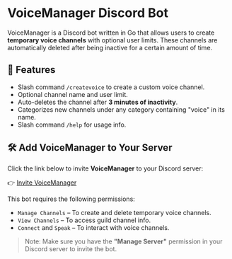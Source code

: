 # VoiceManager Discord Bot

VoiceManager is a Discord bot written in Go that allows users to create **temporary voice channels** with optional user limits. These channels are automatically deleted after being inactive for a certain amount of time.

## 🚀 Features

- Slash command `/createvoice` to create a custom voice channel.
- Optional channel name and user limit.
- Auto-deletes the channel after **3 minutes of inactivity**.
- Categorizes new channels under any category containing "voice" in its name.
- Slash command `/help` for usage info.

## 🛠 Add VoiceManager to Your Server

Click the link below to invite **VoiceManager** to your Discord server:

👉 [Invite VoiceManager](https://discord.com/oauth2/authorize?client_id=1358850234192761043&scope=bot%20applications.commands&permissions=3145744)


This bot requires the following permissions:

- `Manage Channels` – To create and delete temporary voice channels.
- `View Channels` – To access guild channel info.
- `Connect` and `Speak` – To interact with voice channels.

> Note: Make sure you have the **"Manage Server"** permission in your Discord server to invite the bot.
